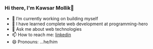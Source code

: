 ### Hi there, I'm Kawsar Mollik👋

- 🔭 I’m currently working on building myself
- 🌱 I have learned complete web development at programming-hero
- 💬 Ask me about web technologies
- 📫 How to reach me: [linkedin](https://www.linkedin.com/mwlite/in/kawsar-mollik-7bb368186)
- 😄 Pronouns: ...he/him
